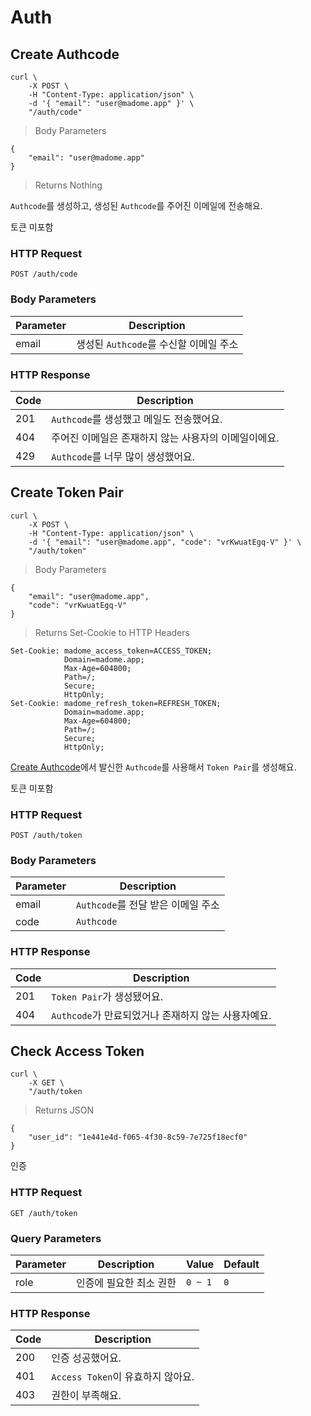 # Auth

## Create Authcode

```shell
curl \
    -X POST \
    -H "Content-Type: application/json" \
    -d '{ "email": "user@madome.app" }' \
    "/auth/code"
```

> Body Parameters

```jsonc
{
    "email": "user@madome.app"
}
```

> Returns Nothing

`Authcode`를 생성하고, 생성된 `Authcode`를 주어진 이메일에 전송해요.

<aside class="notice">
토큰 미포함
</aside>

### HTTP Request

`POST /auth/code`

### Body Parameters

Parameter | Description
--------- | ----------
email     | 생성된 `Authcode`를 수신할 이메일 주소

### HTTP Response

Code | Description
---- | ----------
201  | `Authcode`를 생성했고 메일도 전송했어요.
404  | 주어진 이메일은 존재하지 않는 사용자의 이메일이에요.
429  | `Authcode`를 너무 많이 생성했어요.

## Create Token Pair

```shell
curl \
    -X POST \
    -H "Content-Type: application/json" \
    -d '{ "email": "user@madome.app", "code": "vrKwuatEgq-V" }' \
    "/auth/token"
```

> Body Parameters

```jsonc
{
    "email": "user@madome.app",
    "code": "vrKwuatEgq-V"
}
```

> Returns Set-Cookie to HTTP Headers

```text
Set-Cookie: madome_access_token=ACCESS_TOKEN;
            Domain=madome.app;
            Max-Age=604800;
            Path=/;
            Secure;
            HttpOnly;
Set-Cookie: madome_refresh_token=REFRESH_TOKEN;
            Domain=madome.app;
            Max-Age=604800;
            Path=/;
            Secure;
            HttpOnly;
```

[Create Authcode](#create-authcode)에서 발신한 `Authcode`를 사용해서 `Token Pair`를 생성해요.

<aside class="notice">
토큰 미포함
</aside>

### HTTP Request

`POST /auth/token`

### Body Parameters

Parameter | Description |
--------- | ----------- |
email     | `Authcode`를 전달 받은 이메일 주소 |
code      | `Authcode` |

### HTTP Response

Code | Description |
---- | ----------- |
201  | `Token Pair`가 생성됐어요. |
404  | `Authcode`가 만료되었거나 존재하지 않는 사용자예요. |

## Check Access Token

```shell
curl \
    -X GET \
    "/auth/token
```

> Returns JSON

```jsonc
{
    "user_id": "1e441e4d-f065-4f30-8c59-7e725f18ecf0"
}
```

인증

### HTTP Request

`GET /auth/token`

### Query Parameters

Parameter | Description | Value | Default |
--------- | ----------- | ----- | ------- |
role | 인증에 필요한 최소 권한 | `0 ~ 1` | `0` |

### HTTP Response

Code | Description |
---- | ----------- |
200  | 인증 성공했어요. |
401  | `Access Token`이 유효하지 않아요. |
403  | 권한이 부족해요. |

<!-- ## Check and Refresh Token Pair -->
